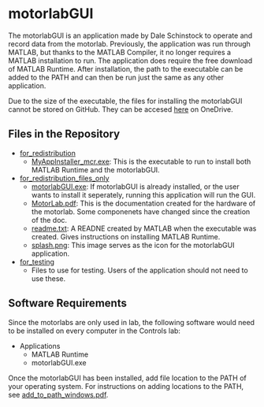 # motorlabGUI

The motorlabGUI is an application made by Dale Schinstock to operate and record data from the motorlab. Previously, the application was run through MATLAB, but thanks to the MATLAB Compiler, it no longer requires a MATLAB installation to run. The application does require the free download of MATLAB Runtime. After installation, the path to the executable can be added to the PATH and can then be run just the same as any other application.

Due to the size of the executable, the files for installing the motorlabGUI cannot be stored on GitHub. They can be accesed [here](https://ksuemailprod-my.sharepoint.com/:f:/g/personal/zcoster_ksu_edu/EjaRwGS9zqZNiUtPQsxe3-UB80in87yNBQshnAZtNO4eMg?e=mIYpaw) on OneDrive. 

## Files in the Repository

* [for_redistribution](https://ksuemailprod-my.sharepoint.com/:f:/g/personal/zcoster_ksu_edu/Ek9gyQj8QCpElhobRdLMIuUBA2DMRC2j_tcAO1y0s05d8g?e=DgtUVI)
  * [MyAppInstaller_mcr.exe](https://ksuemailprod-my.sharepoint.com/:u:/g/personal/zcoster_ksu_edu/Ef8Qi7nNMvtJlkOTFWRzFsMBV20KB9g7ISq4bzd_R-MpUQ?e=ar0gCs): This is the executable to run to install both MATLAB Runtime and the motorlabGUI.
* [for_redistribution_files_only](https://ksuemailprod-my.sharepoint.com/:f:/g/personal/zcoster_ksu_edu/ErDZ2DybjsxJsAWUFOKlOdsB-Cxgpnf0w_6ZWFRECXB7Jg?e=KJtIpu)
  * [motorlabGUI.exe](https://ksuemailprod-my.sharepoint.com/:u:/g/personal/zcoster_ksu_edu/EaneJx4T0OBMmM1hXtu4OUwBJY0GZTOd5Swc3ZuzTtcoYA?e=7elKge): If motorlabGUI is already installed, or the user wants to install it seperately, running this application will run the GUI.
  * [MotorLab.pdf](https://ksuemailprod-my.sharepoint.com/:b:/g/personal/zcoster_ksu_edu/EYhnieVzAP9Dp6pLb5wXkIgBdOUWm5PD7l2HfE32-LLT8A?e=Nrtw8x): This is the documentation created for the hardware of the motorlab. Some componenets have changed since the creation of the doc.
  * [readme.txt](https://ksuemailprod-my.sharepoint.com/:t:/g/personal/zcoster_ksu_edu/EWAH_R65eHNHkax2SLx7-kQBhch8R4mDlfTVbx0vOYW1OA?e=z73Zh9): A READNE created by MATLAB when the executable was created. Gives instructions on installing MATLAB Runtime.
  * [splash.png](https://ksuemailprod-my.sharepoint.com/:i:/g/personal/zcoster_ksu_edu/EXxvewKn4KNLleoKEJGASiEBJXgQbqsqQu40QedvGQ9irA?e=UTLoMh): This image serves as the icon for the motorlabGUI application.
* [for_testing](https://ksuemailprod-my.sharepoint.com/:f:/g/personal/zcoster_ksu_edu/EgJkESDTHd9IqnjaGdzltUgBuDpvzBtcGodo_dEgLmlMSg?e=dXGDhF)
  * Files to use for testing. Users of the application should not need to use these.

## Software Requirements

Since the motorlabs are only used in lab, the following software would need to be installed on every computer in the Controls lab:

* Applications
  * MATLAB Runtime
  * motorlabGUI.exe

Once the motorlabGUI has been installed, add file location to the PATH of your operating system. For instructions on adding locations to the PATH, see [add_to_path_windows.pdf](..\usage_and_installation\add_to_path_windows.pdf).
